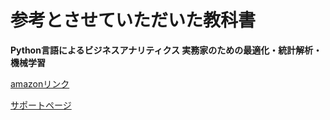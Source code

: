 # 参考とさせていただいた教科書

**Python言語によるビジネスアナリティクス 実務家のための最適化・統計解析・機械学習**

[amazonリンク](https://www.amazon.co.jp/Python言語によるビジネスアナリティクス-実務家のための最適化・統計解析・機械学習-久保-幹雄/dp/4764905167)

[サポートページ](http://logopt.com/python_analytics/)
